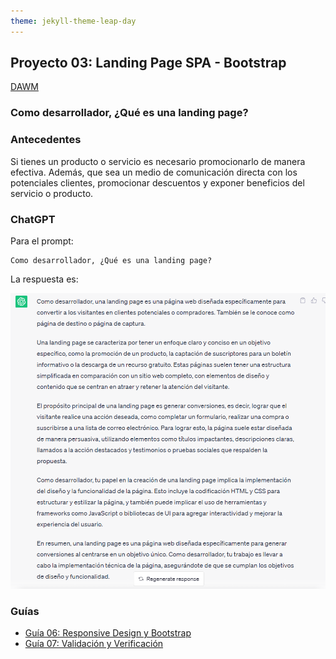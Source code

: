 ```yaml
---
theme: jekyll-theme-leap-day
---
```


## Proyecto 03: Landing Page SPA - Bootstrap

[DAWM](/DAWM/)

### Como desarrollador, ¿Qué es una landing page?

### Antecedentes

Si tienes un producto o servicio es necesario promocionarlo de manera efectiva. Además, que sea un medio de comunicación directa con los potenciales clientes, promocionar descuentos y exponer beneficios del servicio o producto. 

### ChatGPT

Para el prompt: 

```
Como desarrollador, ¿Qué es una landing page?
```

La respuesta es:

![proyecto3](archivos/proyecto03-pregunta1.png)

### Guías

* [Guía 06: Responsive Design y Bootstrap](/DAWM/guias/2023/guia06)
* [Guía 07: Validación y Verificación](/DAWM/guias/2023/guia07)

